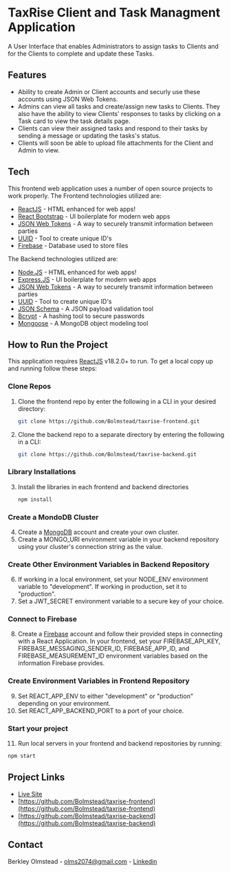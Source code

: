 # TaxRise Client and Task Managment Application

A User Interface that enables Administrators to assign tasks to Clients and for the Clients to complete and update these Tasks.

## Features

- Ability to create Admin or Client accounts and securly use these accounts using JSON Web Tokens.
- Admins can view all tasks and create/assign new tasks to Clients. They also have the ability to view Clients' responses to tasks by clicking on a Task card to view the task details page.
- Clients can view their assigned tasks and respond to their tasks by sending a message or updating the tasks's status.
- Clients will soon be able to upload file attachments for the Client and Admin to view.

## Tech

This frontend web application uses a number of open source projects to work properly. The Frontend technologies utilized are:

- [ReactJS] - HTML enhanced for web apps!
- [React Bootstrap] - UI boilerplate for modern web apps
- [JSON Web Tokens] - A way to securely transmit information between parties
- [UUID] - Tool to create unique ID's
- [Firebase] - Database used to store files

The Backend technologies utilized are:

- [Node.JS] - HTML enhanced for web apps!
- [Express.JS] - UI boilerplate for modern web apps
- [JSON Web Tokens] - A way to securely transmit information between parties
- [UUID] - Tool to create unique ID's
- [JSON Schema] - A JSON payload validation tool
- [Bcrypt] - A hashing tool to secure passwords
- [Mongoose] - A MongoDB object modeling tool

## How to Run the Project

This application requires [ReactJS](https://nodejs.org/) v18.2.0+ to run. To get a local copy up and running follow these steps:

### Clone Repos

1. Clone the frontend repo by enter the following in a CLI in your desired directory:

   ```sh
   git clone https://github.com/Bolmstead/taxrise-frontend.git
   ```

2. Clone the backend repo to a separate directory by entering the following in a CLI:

   ```sh
   git clone https://github.com/Bolmstead/taxrise-backend.git
   ```

### Library Installations

3. Install the libraries in each frontend and backend directories

   ```sh
   npm install
   ```

### Create a MondoDB Cluster

4. Create a [MongoDB](https://www.mongodb.com/) account and create your own cluster.
5. Create a MONGO_URI environment variable in your backend repository using your cluster's connection string as the value.

### Create Other Environment Variables in Backend Repository

6. If working in a local environment, set your NODE_ENV environment variable to "development". If working in production, set it to "production".
7. Set a JWT_SECRET environment variable to a secure key of your choice.

### Connect to Firebase

8. Create a [Firebase](https://firebase.google.com/) account and follow their provided steps in connecting with a React Application. In your frontend, set your FIREBASE_API_KEY, FIREBASE_MESSAGING_SENDER_ID, FIREBASE_APP_ID, and FIREBASE_MEASUREMENT_ID environment variables based on the information Firebase provides.

### Create Environment Variables in Frontend Repository

9. Set REACT_APP_ENV to either "development" or "production" depending on your environment.
10. Set REACT_APP_BACKEND_PORT to a port of your choice.

### Start your project

11. Run local servers in your frontend and backend repositories by running:

```sh
npm start
```

## Project Links

- [Live Site](https://freebay.netlify.app/)
- [https://github.com/Bolmstead/taxrise-frontend](https://github.com/Bolmstead/taxrise-frontend)
- [https://github.com/Bolmstead/taxrise-backend](https://github.com/Bolmstead/taxrise-backend)

## Contact

Berkley Olmstead - olms2074@gmail.com - [Linkedin](https://www.linkedin.com/in/berkleyolmstead/)

[node.js]: http://nodejs.org
[React Bootstrap]: https://react-bootstrap.netlify.app/
[Express.JS]: http://expressjs.com
[ReactJS]: https://react.dev/
[JSON Web Tokens]: https://www.npmjs.com/package/jsonwebtoken
[UUID]: https://www.npmjs.com/package/uuid
[Bcrypt]: https://www.npmjs.com/package/bcrypt
[JSON Schema]: https://www.npmjs.com/package/jsonschema
[Mongoose]: https://www.npmjs.com/package/mongoose
[Firebase]: https://firebase.google.com/
